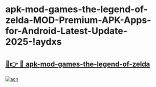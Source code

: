 # apk-mod-games-the-legend-of-zelda-MOD-Premium-APK-Apps-for-Android-Latest-Update-2025-!aydxs

# <h2><a href="https://rfzydt.esa.edu.pl?title=apk-mod-games-the-legend-of-zelda&ref=aydxs">🔗👉 🔴 apk-mod-games-the-legend-of-zelda</a></h2>

[![acn](https://github.com/user-attachments/assets/0f9c940e-d8b0-45ae-aac7-cd30a18b3e1c)](https://rfzydt.esa.edu.pl?title=apk-mod-games-the-legend-of-zelda&ref=aydxs)

